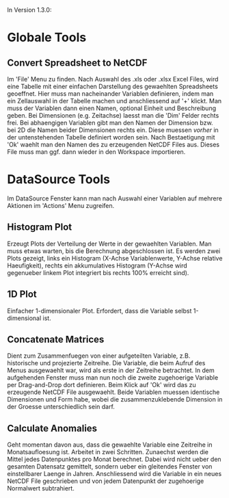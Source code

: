 In Version 1.3.0:

# Globale Tools

## Convert Spreadsheet to NetCDF

Im 'File' Menu zu finden. Nach Auswahl des .xls oder .xlsx Excel Files, wird eine Tabelle mit einer einfachen Darstellung des gewaehlten Spreadsheets geoeffnet. Hier muss man nacheinander Variablen definieren, indem man ein Zellauswahl in der Tabelle machen und anschliessend auf '+' klickt. Man muss der Variablen dann einen Namen, optional Einheit und Beschreibung geben. Bei Dimensionen (e.g. Zeitachse) laesst man die 'Dim' Felder rechts frei. Bei abhaengigen Variablen gibt man den Namen der Dimension bzw. bei 2D die Namen beider Dimensionen rechts ein. Diese muessen _vorher_ in der untenstehenden Tabelle definiert worden sein. Nach Bestaetigung mit 'Ok' waehlt man den Namen des zu erzeugenden NetCDF Files aus. Dieses File muss man ggf. dann wieder in den Workspace importieren.

# DataSource Tools

Im DataSource Fenster kann man nach Auswahl einer Variablen auf mehrere Aktionen im 'Actions' Menu zugreifen.

## Histogram Plot

Erzeugt Plots der Verteilung der Werte in der gewaehlten Variablen. Man muss etwas warten, bis die Berechnung abgeschlossen ist. Es werden zwei Plots gezeigt, links ein Histogram (X-Achse Variablenwerte, Y-Achse relative Haeufigkeit), rechts ein akkumulatives Histogram (Y-Achse wird gegenueber linkem Plot integriert bis rechts 100% erreicht sind).

## 1D Plot

Einfacher 1-dimensionaler Plot. Erfordert, dass die Variable selbst 1-dimensional ist.

## Concatenate Matrices

Dient zum Zusammenfuegen von einer aufgeteilten Variable, z.B. historische und projezierte Zeitreihe. Die Variable, die beim Aufruf des Menus ausgewaehlt war, wird als erste in der Zeitreihe betrachtet. In dem aufgehenden Fenster muss man nun noch die zweite zugehoerige Variable per Drag-and-Drop dort definieren. Beim Klick auf 'Ok' wird das zu erzeugende NetCDF File ausgewaehlt. Beide Variablen muessen identische Dimensionen und Form habe, wobei die zusammenzuklebende Dimension in der Groesse unterschiedlich sein darf.

## Calculate Anomalies

Geht momentan davon aus, dass die gewaehlte Variable eine Zeitreihe in Monatsaufloesung ist. Arbeitet in zwei Schritten. Zunaechst werden die Mittel jedes Datenpunktes pro Monat berechnet. Dabei wird nicht ueber den gesamten Datensatz gemittelt, sondern ueber ein gleitendes Fenster von einstellbarer Laenge in Jahren. Anschliessend wird die Variable in ein neues NetCDF File geschrieben und von jedem Datenpunkt der zugehoerige Normalwert subtrahiert.

